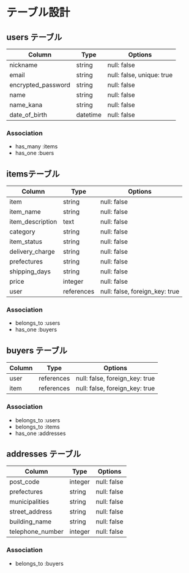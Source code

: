 # テーブル設計

## users テーブル

| Column             | Type     | Options     |
| ------------------ | -------- | ----------- |
| nickname           | string   | null: false |
| email              | string   | null: false, unique: true |
| encrypted_password | string   | null: false |
| name               | string   | null: false |
| name_kana          | string   | null: false |
| date_of_birth      | datetime | null: false |

### Association

- has_many :items
- has_one :buers
<!-- - has_many :messages -->

##  itemsテーブル

| Column             | Type    | Options     |
| ------------------ | ------  | ----------- |
| item               | string  | null: false |
| item_name          | string  | null: false |
| item_description   | text    | null: false |
| category           | string  | null: false |
| item_status        | string  | null: false |
| delivery_charge    | string  | null: false |
| prefectures        | string  | null: false |
| shipping_days      | string  | null: false |
| price              | integer | null: false |
| user               | references | null: false, foreign_key: true |

### Association

- belongs_to :users
- has_one :buyers
<!-- - has_many :messages -->

## buyers テーブル

| Column | Type       | Options                        |
| ------ | ---------- | ------------------------------ |
| user   | references | null: false, foreign_key: true |投稿者
| item   | references | null: false, foreign_key: true |

### Association

- belongs_to :users
- belongs_to :items
- has_one :addresses

## addresses テーブル

| Column           | Type         | Options                        |
| ---------------- | ------------ | ------------------------------ |
| post_code        | integer      | null: false                    |
| prefectures      | string       | null: false                    |
| municipalities   | string       | null: false                    |
| street_address   | string       | null: false                    |
| building_name    | string       | null: false                    |
| telephone_number | integer      | null: false                    |


### Association

- belongs_to :buyers
